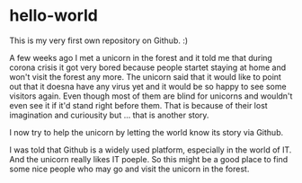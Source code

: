 # hello-world
This is my very first own repository on Github. :) 

A few weeks ago I met a unicorn in the forest and it told me that during corona crisis it got very bored because people startet staying at home and won't visit the forest any more. The unicorn said that it would like to point out that it doesna have any virus yet and it would be so happy to see some visitors again. Even though most of them are blind for unicorns and wouldn't even see it if it'd stand right before them. That is because of their lost imagination and curiousity but ... that is another story. 

I now try to help the unicorn by letting the world know its story via Github. 

I was told that Github is a widely used platform, especially in the world of IT. And the unicorn really likes IT poeple. So this might be a good place to find some nice people who may go and visit the unicorn in the forest. 


